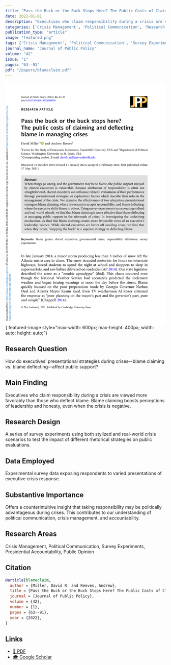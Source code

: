 ```yaml
---
title: "Pass the Buck or the Buck Stops Here? The Public Costs of Claiming and Deflecting Blame in Managing Crises"
date: 2022-01-01
description: "Executives who claim responsibility during a crisis are viewed more favorably than those who deflect blame. Blame claiming boosts perceptions of leadership and honesty, even when the crisis is negative."
categories: ['Crisis Management', 'Political Communication', 'Research Methods', 'Presidential Accountability', 'Public Opinion']
publication_type: "article"
image: "featured.png"
tags: ['Crisis Management', 'Political Communication', 'Survey Experiments', 'Presidential Accountability', 'Public Opinion']
journal_name: "Journal of Public Policy"
volume: "42"
issue: "1"
pages: "63--91"
pdf: "/papers/blameclaim.pdf"
---
```


![](featured.png){.featured-image style="max-width: 600px; max-height: 400px; width: auto; height: auto;"}

## Research Question

How do executives' presentational strategies during crises–-blame claiming vs. blame deflecting–-affect public support?

## Main Finding

Executives who claim responsibility during a crisis are viewed more favorably than those who deflect blame. Blame claiming boosts perceptions of leadership and honesty, even when the crisis is negative.

## Research Design

A series of survey experiments using both stylized and real-world crisis scenarios to test the impact of different rhetorical strategies on public evaluations.

## Data Employed

Experimental survey data exposing respondents to varied presentations of executive crisis response.

## Substantive Importance

Offers a counterintuitive insight that taking responsibility may be politically advantageous during crises. This contributes to our understanding of political communication, crisis management, and accountability.

## Research Areas

Crisis Management, Political Communication, Survey Experiments, Presidential Accountability, Public Opinion

## Citation

```bibtex
@article{blameclaim,
  author = {Miller, David R. and Reeves, Andrew},
  title = {Pass the Buck or the Buck Stops Here? The Public Costs of Claiming and Deflecting Blame in Managing Crises},
  journal = {Journal of Public Policy},
  volume = {42},
  number = {1},
  pages = {63--91},
  year = {2022},
}
```

## Links

- [📄 PDF](/papers/blameclaim.pdf)
- [🎓 Google Scholar](https://scholar.google.com/scholar?q=Pass%20the%20Buck%20or%20the%20Buck%20Stops%20Here%3F%20The%20Public%20Costs%20of%20Claiming%20and%20Deflecting%20Blame%20in%20Managing%20Crises)